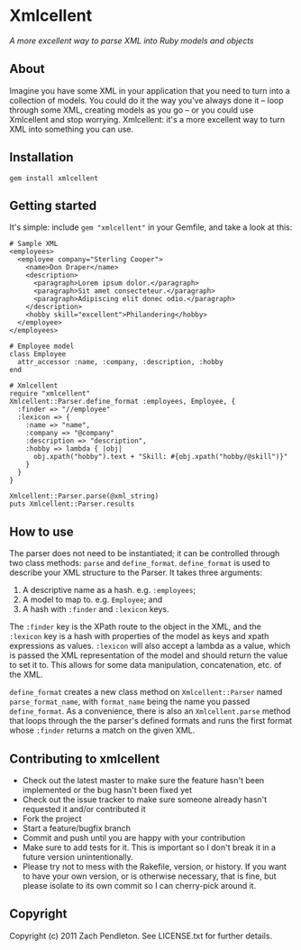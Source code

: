 # Xmlcellent

_A more excellent way to parse XML into Ruby models and objects_

## About

Imagine you have some XML in your application that you need to turn into
a collection of models. You could do it the way you've always done it
&ndash; loop through some XML, creating models as you go &ndash; or you
could use Xmlcellent and stop worrying. Xmlcellent: it's a more
excellent way to turn XML into something you can use.

## Installation

    gem install xmlcellent

## Getting started

It's simple: include `gem "xmlcellent"` in your Gemfile, and take a
look at this:

    # Sample XML
    <employees>
      <employee company="Sterling Cooper">
        <name>Don Draper</name>
        <description>
          <paragraph>Lorem ipsum dolor.</paragraph>
          <paragraph>Sit amet consecteteur.</paragraph>
          <paragraph>Adipiscing elit donec odio.</paragraph>
        </description>
        <hobby skill="excellent">Philandering</hobby>
      </employee>
    </employees>

    # Employee model
    class Employee
      attr_accessor :name, :company, :description, :hobby
    end

    # Xmlcellent
    require "xmlcellent"
    Xmlcellent::Parser.define_format :employees, Employee, {
      :finder => "//employee"
      :lexicon => {
        :name => "name",
        :company => "@company"
        :description => "description",
        :hobby => lambda { |obj|
          obj.xpath("hobby").text + "Skill: #{obj.xpath("hobby/@skill")}"
        }
      }
    }

    Xmlcellent::Parser.parse(@xml_string)
    puts Xmlcellent::Parser.results

## How to use

The parser does not need to be instantiated; it can be controlled
through two class methods: `parse` and `define_format`. `define_format`
is used to describe your XML structure to the Parser. It takes three
arguments:

1.  A descriptive name as a hash. e.g. `:employees`;
2.  A model to map to. e.g. `Employee`; and
3.  A hash with `:finder` and `:lexicon` keys.

The `:finder` key is the XPath route to the object in the XML, and the
`:lexicon` key is a hash with properties of the model as keys and xpath
expressions as values. `:lexicon` will also accept a lambda as a value,
which is passed the XML representation of the model and should return
the value to set it to. This allows for some data manipulation,
concatenation, etc. of the XML.

`define_format` creates a new class method on `Xmlcellent::Parser`
named `parse_format_name`, with `format_name` being the name you
passed `define_format`. As a convenience, there is also an
`Xmlcellent.parse` method that loops through the the parser's defined
formats and runs the first format whose `:finder` returns a match
on the given XML.

## Contributing to xmlcellent
 
*  Check out the latest master to make sure the feature hasn't been implemented or the bug hasn't been fixed yet
*  Check out the issue tracker to make sure someone already hasn't requested it and/or contributed it
*  Fork the project
*  Start a feature/bugfix branch
*  Commit and push until you are happy with your contribution
*  Make sure to add tests for it. This is important so I don't break it in a future version unintentionally.
*  Please try not to mess with the Rakefile, version, or history. If you want to have your own version, or is otherwise necessary, that is fine, but please isolate to its own commit so I can cherry-pick around it.

## Copyright

Copyright (c) 2011 Zach Pendleton. See LICENSE.txt for
further details.

